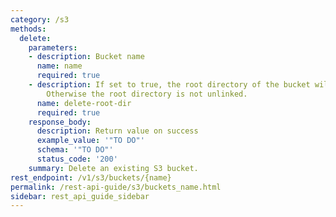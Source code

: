 ```yaml
---
category: /s3
methods:
  delete:
    parameters:
    - description: Bucket name
      name: name
      required: true
    - description: If set to true, the root directory of the bucket will also be unlinked.
        Otherwise the root directory is not unlinked.
      name: delete-root-dir
      required: true
    response_body:
      description: Return value on success
      example_value: '"TO DO"'
      schema: '"TO DO"'
      status_code: '200'
    summary: Delete an existing S3 bucket.
rest_endpoint: /v1/s3/buckets/{name}
permalink: /rest-api-guide/s3/buckets_name.html
sidebar: rest_api_guide_sidebar
---
```

